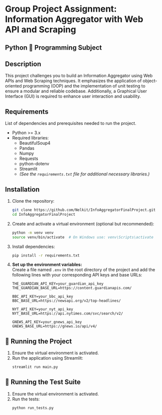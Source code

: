 # Group Project Assignment: Information Aggregator with Web API and Scraping

## Python 🐍 Programming Subject

## Description  
This project challenges you to build an Information Aggregator using Web APIs and Web Scraping techniques. It emphasizes the application of object-oriented programming (OOP) and the implementation of unit testing to ensure a modular and reliable codebase. Additionally, a Graphical User Interface (GUI) is required to enhance user interaction and usability.

## Requirements  
List of dependencies and prerequisites needed to run the project.

- Python >= 3.x  
- Required libraries:
  - BeautifulSoup4  
  - Pandas  
  - Numpy  
  - Requests  
  - python-dotenv  
  - Streamlit  
  - *(See the `requirements.txt` file for additional necessary libraries.)*

## Installation  
1. Clone the repository:  
   ```sh
   git clone https://github.com/Nelkit/InfoAggregatorFinalProject.git
   cd InfoAggregatorFinalProject
   ```

2. Create and activate a virtual environment (optional but recommended):  
   ```sh
   python -m venv venv
   source venv/bin/activate  # On Windows use: venv\Scripts\activate
   ```

3. Install dependencies:  
   ```sh
   pip install -r requirements.txt
   ```

4. **Set up the environment variables:**  
   Create a file named `.env` in the root directory of the project and add the following lines with your corresponding API keys and base URLs:

   ```
   THE_GUARDIAN_API_KEY=your_guardian_api_key
   THE_GUARDIAN_BASE_URL=https://content.guardianapis.com/

   BBC_API_KEY=your_bbc_api_key
   BBC_BASE_URL=https://newsapi.org/v2/top-headlines/

   NYT_API_KEY=your_nyt_api_key
   NYT_BASE_URL=https://api.nytimes.com/svc/search/v2/

   GNEWS_API_KEY=your_gnews_api_key
   GNEWS_BASE_URL=https://gnews.io/api/v4/
   ```

## 🐍 Running the Project  
1. Ensure the virtual environment is activated.  
2. Run the application using Streamlit:  
   ```sh
   streamlit run main.py
   ```

## 🧪 Running the Test Suite  
1. Ensure the virtual environment is activated.  
2. Run the tests:  
   ```sh
   python run_tests.py
   ```
